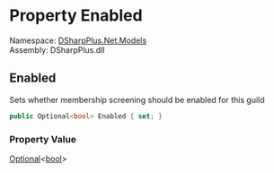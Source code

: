 # Property Enabled

Namespace: [DSharpPlus.Net.Models](DSharpPlus.Net.Models.md)  
Assembly: DSharpPlus.dll

## <a id="DSharpPlus_Net_Models_MembershipScreeningEditModel_Enabled"></a>Enabled

Sets whether membership screening should be enabled for this guild

```csharp
public Optional<bool> Enabled { set; }
```

### Property Value

[Optional](DSharpPlus.Entities.Optional\-1.md)<[bool](https://learn.microsoft.com/dotnet/api/system.boolean)\>

